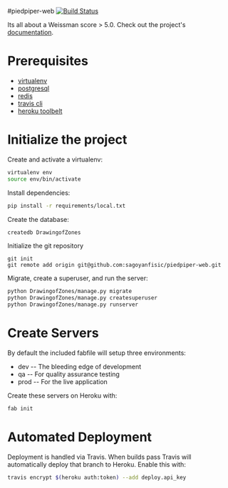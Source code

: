 #piedpiper-web
[![Build Status](https://travis-ci.org/sagoyanfisic/piedpiper-web.svg?branch=master)](https://travis-ci.org/sagoyanfisic/piedpiper-web)

Its all about a Weissman score > 5.0. Check out the project's [documentation](http://sagoyanfisic.github.io/piedpiper-web/).

# Prerequisites 
- [virtualenv](https://virtualenv.pypa.io/en/latest/)
- [postgresql](http://www.postgresql.org/)
- [redis](http://redis.io/)
- [travis cli](http://blog.travis-ci.com/2013-01-14-new-client/)
- [heroku toolbelt](https://toolbelt.heroku.com/)

# Initialize the project
Create and activate a virtualenv:

```bash
virtualenv env
source env/bin/activate
```
Install dependencies:

```bash
pip install -r requirements/local.txt
```
Create the database:

```bash
createdb DrawingofZones
```
Initialize the git repository

```
git init
git remote add origin git@github.com:sagoyanfisic/piedpiper-web.git
```

Migrate, create a superuser, and run the server:
```bash
python DrawingofZones/manage.py migrate
python DrawingofZones/manage.py createsuperuser
python DrawingofZones/manage.py runserver
```

# Create Servers
By default the included fabfile will setup three environments:

- dev -- The bleeding edge of development
- qa -- For quality assurance testing
- prod -- For the live application

Create these servers on Heroku with:

```bash
fab init
```

# Automated Deployment
Deployment is handled via Travis. When builds pass Travis will automatically deploy that branch to Heroku. Enable this with:
```bash
travis encrypt $(heroku auth:token) --add deploy.api_key
```
